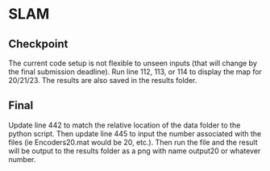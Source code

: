 # SLAM

## Checkpoint

The current code setup is not flexible to unseen inputs (that will change by the final submission deadline). Run line 112, 113, or 114 to display the map for 20/21/23. The results are also saved in the results folder.


## Final

Update line 442 to match the relative location of the data folder to the python script. Then update line 445 to input the number associated with the files (ie Encoders20.mat would be 20, etc.). Then run the file and the result will be output to the results folder as a png with name output20 or whatever number.